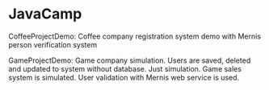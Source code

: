 # JavaCamp
CoffeeProjectDemo: Coffee company registration system demo with Mernis person verification system 

GameProjectDemo: Game company simulation. Users are saved, deleted and updated to system without database. Just simulation. Game sales system is simulated. 
User validation with Mernis web service  is used.
